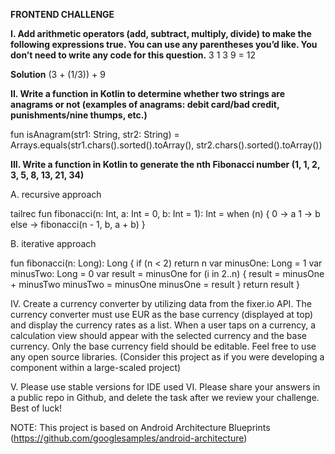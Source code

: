 **FRONTEND CHALLENGE**

**I. Add arithmetic operators (add, subtract, multiply, divide) to make the following expressions true. You can use any parentheses
you’d like. You don’t need to write any code for this question.**
3 1 3 9 = 12

**Solution**
(3 + (1/3)) + 9


**II. Write a function in Kotlin to determine whether two strings are anagrams or not (examples of anagrams: debit card/bad
credit, punishments/nine thumps, etc.)**

 fun isAnagram(str1: String, str2: String) = Arrays.equals(str1.chars().sorted().toArray(),
            str2.chars().sorted().toArray())


**III. Write a function in Kotlin to generate the nth Fibonacci number (1, 1, 2, 3, 5, 8, 13, 21, 34)**

A. recursive approach

tailrec fun fibonacci(n: Int, a: Int = 0, b: Int = 1): Int =
        when (n) {
            0 -> a
            1 -> b
            else -> fibonacci(n - 1, b, a + b)
        }


B. iterative approach

fun fibonacci(n: Long): Long {
        if (n < 2) return n
        var minusOne: Long = 1
        var minusTwo: Long = 0
        var result = minusOne
        for (i in 2..n) {
            result = minusOne + minusTwo
            minusTwo = minusOne
            minusOne = result
        }
        return result
    }

IV. Create a currency converter by utilizing data from the fixer.io API.
The currency converter must use EUR as the base currency (displayed at top) and display the currency rates as a list. When a user taps on
a currency, a calculation view should appear with the selected currency and the base currency. Only the base currency field should be
editable.
Feel free to use any open source libraries.
(Consider this project as if you were developing a component within a large-scaled project)

V. Please use stable versions for IDE used
VI. Please share your answers in a public repo in Github, and delete the task after we review your challenge. Best of luck!


NOTE: This project is based on Android Architecture Blueprints (https://github.com/googlesamples/android-architecture)
